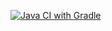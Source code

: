 [![Java CI with Gradle](https://github.com/rmsmar/1_Page_Object/actions/workflows/gradle.yml/badge.svg)](https://github.com/rmsmar/1_Page_Object/actions/workflows/gradle.yml)